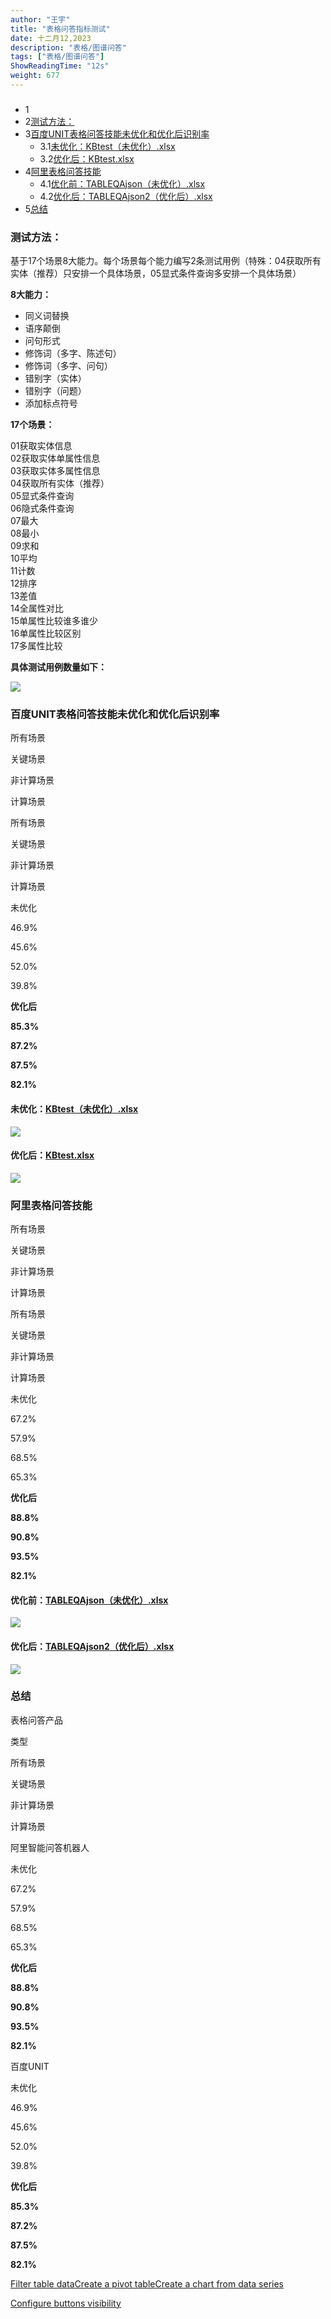 ```yaml
---
author: "王宇"
title: "表格问答指标测试"
date: 十二月12,2023
description: "表格/图谱问答"
tags: ["表格/图谱问答"]
ShowReadingTime: "12s"
weight: 677
---
```

### 

*   1[](#id-表格问答指标测试-)
*   2[测试方法：](#id-表格问答指标测试-测试方法：)
*   3[百度UNIT表格问答技能未优化和优化后识别率](#id-表格问答指标测试-百度UNIT表格问答技能未优化和优化后识别率)
    *   3.1[未优化：KBtest（未优化）.xlsx](#id-表格问答指标测试-未优化：)
    *   3.2[优化后：KBtest.xlsx](#id-表格问答指标测试-优化后：)
*   4[阿里表格问答技能](#id-表格问答指标测试-阿里表格问答技能)
    *   4.1[优化前：TABLEQAjson（未优化）.xlsx](#id-表格问答指标测试-优化前：)
    *   4.2[优化后：TABLEQAjson2（优化后）.xlsx](#id-表格问答指标测试-优化后：.1)
*   5[总结](#id-表格问答指标测试-总结)

### 测试方法：

基于17个场景8大能力。每个场景每个能力编写2条测试用例（特殊：04获取所有实体（推荐）只安排一个具体场景，05显式条件查询多安排一个具体场景）

**8大能力：**

*   同义词替换
*   语序颠倒
*   问句形式
*   修饰词（多字、陈述句）
*   修饰词（多字、问句）
*   错别字（实体）
*   错别字（问题）
*   添加标点符号

**17个场景：**

01获取实体信息  
02获取实体单属性信息  
03获取实体多属性信息  
04获取所有实体（推荐）  
05显式条件查询  
06隐式条件查询  
07最大  
08最小  
09求和  
10平均  
11计数  
12排序  
13差值  
14全属性对比  
15单属性比较谁多谁少  
16单属性比较区别  
17多属性比较

**具体测试用例数量如下：**

![](/download/attachments/114670528/image2023-12-8_19-24-14.png?version=1&modificationDate=1702034654746&api=v2)

### 百度UNIT表格问答技能未优化和优化后识别率

  

所有场景

关键场景

非计算场景

计算场景

  

所有场景

关键场景

非计算场景

计算场景

未优化

46.9%

45.6%

52.0%

39.8%

**优化后**

**85.3%**

**87.2%**

**87.5%**

**82.1%**

#### 未优化：[KBtest（未优化）.xlsx](/download/attachments/114670528/KBtest%EF%BC%88%E6%9C%AA%E4%BC%98%E5%8C%96%EF%BC%89.xlsx?version=1&modificationDate=1702035152708&api=v2)

![](/download/attachments/114670528/image2023-12-8_19-30-45.png?version=1&modificationDate=1702035045097&api=v2)

#### 优化后：[KBtest.xlsx](/download/attachments/114670528/KBtest.xlsx?version=1&modificationDate=1702035164719&api=v2)

![](/download/attachments/114670528/image2023-12-8_19-41-2.png?version=1&modificationDate=1702035662875&api=v2)

### 阿里表格问答技能

  

所有场景

关键场景

非计算场景

计算场景

  

所有场景

关键场景

非计算场景

计算场景

未优化

67.2%

57.9%

68.5%

65.3%

**优化后**

**88.8%**

**90.8%**

**93.5%**

**82.1%**

#### 优化前：[TABLEQAjson（未优化）.xlsx](/download/attachments/114670528/TABLEQAjson%EF%BC%88%E6%9C%AA%E4%BC%98%E5%8C%96%EF%BC%89.xlsx?version=1&modificationDate=1702374583442&api=v2)

![](/download/attachments/114670528/image2023-12-12_17-51-9.png?version=1&modificationDate=1702374669578&api=v2)

#### 优化后：[TABLEQAjson2（优化后）.xlsx](/download/attachments/114670528/TABLEQAjson2%EF%BC%88%E4%BC%98%E5%8C%96%E5%90%8E%EF%BC%89.xlsx?version=1&modificationDate=1702374559886&api=v2)

![](/download/attachments/114670528/image2023-12-12_17-47-56.png?version=1&modificationDate=1702374476799&api=v2)

### 总结

表格问答产品

类型

所有场景

关键场景

非计算场景

计算场景

阿里智能问答机器人

未优化

67.2%

57.9%

68.5%

65.3%

**优化后**

**88.8%**

**90.8%**

**93.5%**

**82.1%**

百度UNIT

未优化

46.9%

45.6%

52.0%

39.8%

**优化后**

**85.3%**

**87.2%**

**87.5%**

**82.1%**

  

  

  

  

  

[Filter table data](#)[Create a pivot table](#)[Create a chart from data series](#)

[Configure buttons visibility](/users/tfac-settings.action)